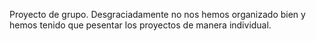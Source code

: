 Proyecto de grupo.
Desgraciadamente no nos hemos organizado bien y hemos tenido que pesentar los proyectos de manera individual. 

